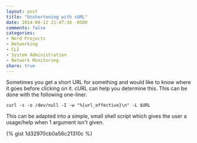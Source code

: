 ```yaml
---
layout: post
title: "Unshortening with cURL"
date: 2014-08-12 21:47:34 -0500
comments: false
categories: 
- Nerd Projects
- Networking
- CLI
- System Administration
- Network Monitoring
share: true
---
```

Sometimes you get a short URL for something and would like to know where it goes before clicking on it. cURL can help you determine this. This can be done with the following one-liner.

	curl -s -o /dev/null -I -w "%{url_effective}\n" -L $URL

This can be adapted into a simple, small shell script which gives the user a usage/help when 1 argument isn't given.

{% gist 1d32970cb0a56c21310c %}
